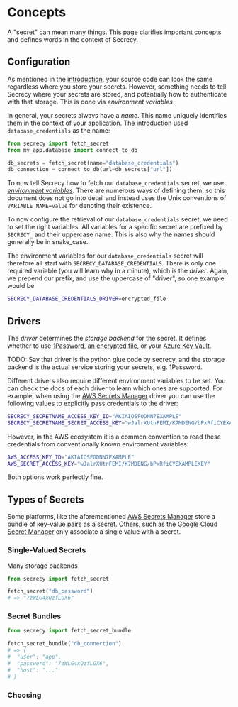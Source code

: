# Concepts

A "secret" can mean many things.
This page clarifies important concepts and defines words in the context of Secrecy.

## Configuration

As mentioned in the [introduction](../index.md), your source code can look the same regardless where you store your secrets.
However, something needs to tell Secrecy where your secrets are stored, and potentially how to authenticate with that storage.
This is done via _environment variables_.

In general, your secrets always have a _name_.
This name uniquely identifies them in the context of your application.
The [introduction](../index.md) used `database_credentials` as the name:

```python hl_lines="4"
from secrecy import fetch_secret
from my_app.database import connect_to_db

db_secrets = fetch_secret(name="database_credentials")
db_connection = connect_to_db(url=db_secrets["url"])
```

To now tell Secrecy how to fetch our `database_credentials` secret, we use [_environment variables_](https://en.wikipedia.org/wiki/Environment_variable).
There are numerous ways of defining them, so this document does not go into detail and instead uses the Unix conventions of `VARIABLE_NAME=value` for denoting their existence.

To now configure the retrieval of our `database_credentials` secret, we need to set the right variables.
All variables for a specific secret are prefixed by `SECRECY_` and their uppercase name.
This is also why the names should generally be in snake_case.

The environment variables for our `database_credentials` secret will therefore all start with `SECRECY_DATABASE_CREDENTIALS`.
There is only one required variable (you will learn why in a minute), which is the _driver_.
Again, we prepend our prefix, and use the uppercase of "driver", so one example would be

```bash
SECRECY_DATABASE_CREDENTIALS_DRIVER=encrypted_file
```

## Drivers

The _driver_ determines the _storage backend_ for the secret.
It defines whether to use [1Password](../ecosystem/password_managers/onepassword.md),
[an encrypted file](../ecosystem/simple_solutions/encrypted_files.md),
or your [Azure Key Vault](../ecosystem/cloud_providers/azure.md).

TODO: Say that driver is the python glue code by secrecy, and the storage backend is the actual service storing your secrets, e.g. 1Password.

Different drivers also require different environment variables to be set.
You can check the docs of each driver to learn which ones are supported.
For example, when using the [AWS Secrets Manager](../ecosystem/cloud_providers/aws.md) driver you can use the following values to explicitly pass credentials to the driver:

```bash
SECRECY_SECRETNAME_ACCESS_KEY_ID="AKIAIOSFODNN7EXAMPLE"
SECRECY_SECRETNAME_SECRET_ACCESS_KEY="wJalrXUtnFEMI/K7MDENG/bPxRfiCYEXAMPLEKEY"
```

However, in the AWS ecosystem it is a common convention to read these credentials from conventionally known environment variables:

```bash
AWS_ACCESS_KEY_ID="AKIAIOSFODNN7EXAMPLE"
AWS_SECRET_ACCESS_KEY="wJalrXUtnFEMI/K7MDENG/bPxRfiCYEXAMPLEKEY"
```

Both options work perfectly fine.

## Types of Secrets

Some platforms, like the aforementioned [AWS Secrets Manager](https://aws.amazon.com/secrets-manager) store a bundle of key-value pairs as a secret.
Others, such as the [Google Cloud Secret Manager](https://cloud.google.com/security/products/secret-manager) only associate a single value with a secret.

### Single-Valued Secrets

Many storage backends

```python
from secrecy import fetch_secret

fetch_secret("db_password")
# => "7zWLG4xQzfLGX6"
```

### Secret Bundles

```python
from secrecy import fetch_secret_bundle

fetch_secret_bundle("db_connection")
# => {
#  "user": "app",
#  "password": "7zWLG4xQzfLGX6",
#  "host": "..."
# }
```

### Choosing
